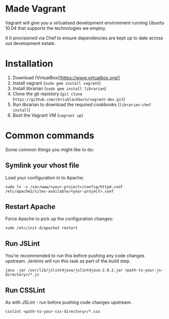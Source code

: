 Made Vagrant
============

Vagrant will give you a virtualised development environment running Ubuntu 10.04 that supports the technologies we employ.

It it provisioned via Chef to ensure dependencies are kept up to date across out development estate.


Installation
============
 1) Download (VirtualBox)[https://www.virtualbox.org/]
 2) Install vagrant (`sudo gem install vagrant`)
 3) Install librarian (`sudo gem install librarian`)
 4) Clone the git repistory (`git clone https://github.com/chrisblackburn/vagrant-dev.git`)
 5) Run librarian to download the required cookbooks (`librarian-chef install`)
 6) Boot the Vagrant VM (`vagrant up`)


Common commands
===============
Some common things you might like to do:


Symlink your vhost file
-----------------------
Load your configuration in to Apache:

 `sudo ln -s /var/www/<your-project>/config/httpd.conf /etc/apache2/sites-available/<your-project>.conf`


Restart Apache
--------------
Force Apache to pick up the configuration changes:

 `sudo /etc/init.d/apache2 restart`


Run JSLint
----------
You're recommended to run this before pushing any code changes upstream. Jenkins will run this task as part of the build step.

 `java -jar /usr/lib/jslint4java/jslint4java-2.0.2.jar <path-to-your-js-directory>/*.js`


Run CSSLint
-----------
As with JSLint - run before pushing code changes upstream.

 `csslint <path-to-your-css-directory>/*.css`
